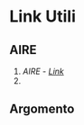 # Link Utili

## AIRE
1. _AIRE_  -  [*_Link_*](https://conssanfrancisco.esteri.it/consolato_sanfrancisco/en/i_servizi/per_i_cittadini/anagrafe/)
2. 

## Argomento

